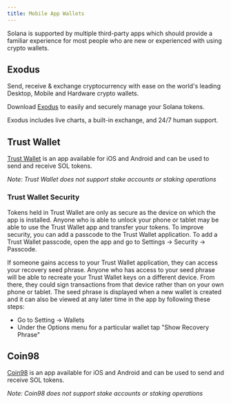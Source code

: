 ```yaml
---
title: Mobile App Wallets
---
```


Solana is supported by multiple third-party apps which should provide a familiar
experience for most people who are new or experienced with using crypto wallets.

## Exodus
Send, receive & exchange cryptocurrency with ease on the world's leading Desktop, Mobile and Hardware crypto wallets. 

Download [Exodus](https://exodus.com/) to easily and securely manage your Solana tokens. 

Exodus includes live charts, a built-in exchange, and 24/7 human support.

## Trust Wallet
[Trust Wallet](https://trustwallet.com/) is an app available for iOS and Android
and can be used to send and receive SOL tokens.

*Note: Trust Wallet does not support stake accounts or staking operations*

### Trust Wallet Security

Tokens held in Trust Wallet are only as secure as the device on which the app is
installed. Anyone who is able to unlock your phone or tablet may be able to
use the Trust Wallet app and transfer your tokens. To improve security,
you can add a passcode to the Trust Wallet application.
To add a Trust Wallet passcode, open the app and go to
Settings -> Security -> Passcode.

If someone gains access to your Trust Wallet application, they can access your
recovery seed phrase.
Anyone who has access to your seed phrase will be able to recreate
your Trust Wallet keys on a different device. From there, they could
sign transactions from that device rather than on your own phone or tablet.
The seed phrase is displayed when a new wallet is created and it can also be
viewed at any later time in the app by following these steps:

- Go to Setting -> Wallets
- Under the Options menu for a particular wallet tap "Show Recovery Phrase"

## Coin98
[Coin98](https://coin98.app/) is an app available for iOS and Android and can
be used to send and receive SOL tokens.

*Note: Coin98 does not support stake accounts or staking operations*

